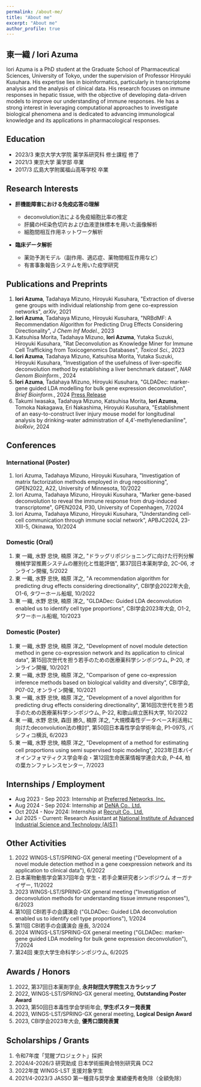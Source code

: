 ```yaml
---
permalink: /about-me/
title: "About me"
excerpt: "About me"
author_profile: true
---
```



東一織 / Iori Azuma
------
Iori Azuma is a PhD student at the Graduate School of Pharmaceutical Sciences, University of Tokyo, under the supervision of Professor Hiroyuki Kusuhara. His expertise lies in bioinformatics, particularly in transcriptome analysis and the analysis of clinical data. His research focuses on immune responses in hepatic tissue, with the objective of developing data-driven models to improve our understanding of immune responses. He has a strong interest in leveraging computational approaches to investigate biological phenomena and is dedicated to advancing immunological knowledge and its applications in pharmacological responses.

Education
------
- 2023/3 東京大学大学院 薬学系研究科 修士課程 修了
- 2021/3 東京大学 薬学部 卒業
- 2017/3 広島大学附属福山高等学校 卒業


Research Interests
------
* **肝機能障害における免疫応答の理解**
  * deconvolution法による免疫細胞比率の推定
  * 肝臓のHE染色切片および血液塗抹標本を用いた画像解析
  * 細胞間相互作用ネットワーク解析

* **臨床データ解析**
  * 薬効予測モデル（副作用、適応症、薬物間相互作用など）
  * 有害事象報告システムを用いた疫学研究


Publications and Preprints
------
1. **Iori Azuma**, Tadahaya Mizuno, Hiroyuki Kusuhara, "Extraction of diverse gene groups with individual relationship from gene co-expression networks", _arXiv_, 2021
2. **Iori Azuma**, Tadahaya Mizuno, Hiroyuki Kusuhara, "NRBdMF: A Recommendation Algorithm for Predicting Drug Effects Considering Directionality", _J Chem Inf Model._, 2023
3. Katsuhisa Morita, Tadahaya Mizuno, **Iori Azuma**, Yutaka Suzuki, Hiroyuki Kusuhara, "Rat Deconvolution as Knowledge Miner for Immune Cell Trafficking from Toxicogenomics Databases", _Toxicol Sci._, 2023
4. **Iori Azuma**, Tadahaya Mizuno, Katsuhisa Morita, Yutaka Suzuki, Hiroyuki Kusuhara, "Investigation of the usefulness of liver-specific deconvolution method by establishing a liver benchmark dataset", _NAR Genom Bioinform._, 2024
5. **Iori Azuma**, Tadahaya Mizuno, Hiroyuki Kusuhara, "GLDADec: marker-gene guided LDA modelling for bulk gene expression deconvolution", _Brief Bioinform._, 2024 [Press Release](https://www.u-tokyo.ac.jp/focus/ja/press/z0111_00059.html)
6. Takumi Iwasaka, Tadahaya Mizuno, Katsuhisa Morita, **Iori Azuma**, Tomoka Nakagawa, Eri Nakashima, Hiroyuki Kusuhara, "Establishment of an easy-to-construct liver injury mouse model for longitudinal analysis by drinking-water administration of 4,4’-methylenedianiline", _bioRxiv_, 2024


Conferences
------

### International (Poster)

1. Iori Azuma, Tadahaya Mizuno, Hiroyuki Kusuhara, "Investigation of matrix factorization methods employed in drug repositioning", GPEN2022, A22, University of Minnesota, 10/2022
2. Iori Azuma, Tadahaya Mizuno, Hiroyuki Kusuhara, "Marker gene-based deconvolution to reveal the immune response from drug-induced transcriptome", GPEN2024, P30, University of Copenhagen, 7/2024
3. Iori Azuma, Tadahaya Mizuno, Hiroyuki Kusuhara, "Understanding cell-cell communication through immune social network", APBJC2024, 23-XIII-5, Okinawa, 10/2024

### Domestic (Oral)

1. 東 一織, 水野 忠快, 楠原 洋之, "ドラッグリポジショニングに向けた行列分解機械学習推薦システムの層別化と性能評価", 第37回日本薬剤学会, 2C-06, オンライン開催, 5/2022
2. 東 一織, 水野 忠快, 楠原 洋之, "A recommendation algorithm for predicting drug effects considering directionality", CBI学会2022年大会, O1-6, タワーホール船堀, 10/2022
3. 東 一織, 水野 忠快, 楠原 洋之, "GLDADec: Guided LDA deconvolution enabled us to identify cell type proportions", CBI学会2023年大会, O1-2, タワーホール船堀, 10/2023

### Domestic (Poster)

1. 東 一織, 水野 忠快, 楠原 洋之, "Development of novel module detection method in gene co-expression network and its application to clinical data", 第15回次世代を担う若手のための医療薬科学シンポジウム, P-20, オンライン開催, 10/2021
2. 東 一織, 水野 忠快, 楠原 洋之, "Comparison of gene co-expression inference methods based on biological validity and diversity", CBI学会, P07-02, オンライン開催, 10/2021
3. 東 一織, 水野 忠快, 楠原 洋之, "Development of a novel algorithm for predicting drug effects considering directionality", 第16回次世代を担う若手のための医療薬科学シンポジウム, P-22, 和歌山県立医科大学, 10/2022
4. 東 一織, 水野 忠快, 森田 勝久, 楠原 洋之, "大規模毒性データベース利活用に向けたdeconvolution法の検討", 第50回日本毒性学会学術年会, P1-097S, パシフィコ横浜, 6/2023
5. 東 一織, 水野 忠快, 楠原 洋之, "Development of a method for estimating cell proportions using semi supervised topic modeling", 2023年日本バイオインフォマティクス学会年会・第12回生命医薬情報学連合大会, P-44, 柏の葉カンファレンスセンター, 7/2023

Internships / Employment
------
- Aug 2023 - Sep 2023: Internship at [Preferred Networks, Inc.](https://www.preferred.jp/ja/)
- Aug 2024 - Sep 2024: Internship at [DeNA Co., Ltd.](https://dena.com/jp/)
- Oct 2024 - Nov 2024: Internship at [Recruit Co., Ltd.](https://recruit-holdings.com/en/)
- Jul 2025 - Current: Research Assistant at [National Institute of Advanced Industrial Science and Technology (AIST)](https://www.aist.go.jp/index_en.html)

Other Activities
------
1. 2022 WINGS-LST/SPRING-GX general meeting ("Development of a novel module detection method in a gene coexpression
network and its application to clinical data"), 6/2022
2. 日本薬物動態学会第37回年会 学生・若手企業研究者シンポジウム オーガナイザー, 11/2022
3. 2023 WINGS-LST/SPRING-GX general meeting ("Investigation of deconvolution methods for understanding tissue immune responses"), 6/2023
4. 第10回 CBI若手の会講演会 ("GLDADec: Guided LDA deconvolution enabled us to identify cell type proportions"), 1/2024
5. 第11回 CBI若手の会講演会 座長, 3/2024
6. 2024 WINGS-LST/SPRING-GX general meeting ("GLDADec: marker-gene guided LDA modeling for bulk gene expression deconvolution"), 7/2024
7. 第24回 東京大学生命科学シンポジウム, 6/2025


Awards / Honors
------
1. 2022, 第37回日本薬剤学会, **永井財団大学院生スカラシップ**
2. 2022, WINGS-LST/SPRING-GX general meeting, **Outstanding Poster Award**
3. 2023, 第50回日本毒性学会学術年会, **学生ポスター発表賞**
4. 2023, WINGS-LST/SPRING-GX general meeting, **Logical Design Award**
5. 2023, CBI学会2023年大会, **優秀口頭発表賞**

Scholarships / Grants
------
1. 令和7年度「覚醒プロジェクト」採択
2. 2024/4-2026/3 研究助成 日本学術振興会特別研究員 DC2
3. 2022年度 WINGS-LST 支援対象学生
4. 2021/4-2023/3 JASSO 第一種貸与奨学金 業績優秀者免除（全額免除）
